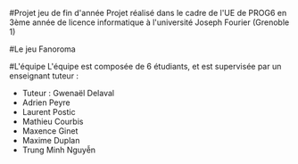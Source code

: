 #Projet jeu de fin d'année
Projet réalisé dans le cadre de l'UE de PROG6 en 3ème année de licence informatique à l'université Joseph Fourier (Grenoble 1)

#Le jeu
Fanoroma

#L'équipe
L'équipe est composée de 6 étudiants, et est supervisée par un enseignant tuteur :
* Tuteur : Gwenaël Delaval
* Adrien Peyre
* Laurent Postic
* Mathieu Courbis
* Maxence Ginet
* Maxime Duplan
* Trung Minh Nguyễn

